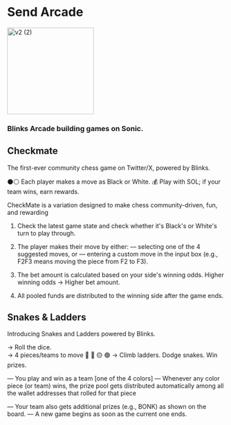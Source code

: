 # Send Arcade
<img src="https://github.com/user-attachments/assets/5b4802a9-9868-422c-90aa-3375c0d183ab" alt="v2 (2)" width="200">

### Blinks Arcade building games on Sonic.

## Checkmate

The first-ever community chess game on Twitter/X, powered by Blinks.

⚫️⚪️ Each player makes a move as Black or White.
💰 Play with SOL; if your team wins, earn rewards.

CheckMate is a variation designed to make chess community-driven, fun, and rewarding

1. Check the latest game state and check whether it's Black's or White's turn to play through.

2. The player makes their move by either:
–– selecting one of the 4 suggested moves, or
–– entering a custom move in the input box (e.g., F2F3 means moving the piece from F2 to F3).

3. The bet amount is calculated based on your side's winning odds.
Higher winning odds → Higher bet amount.

4. All pooled funds are distributed to the winning side after the game ends.

## Snakes & Ladders

Introducing Snakes and Ladders powered by Blinks.

→ Roll the dice.  
→ 4 pieces/teams to move 🔴 🔵 🟡 🟢 
→ Climb ladders. Dodge snakes. Win prizes.

––  You play and win as a team [one of the 4 colors]
––  Whenever any color piece (or team) wins, the prize pool gets distributed automatically among all the wallet addresses that rolled for that piece

–– Your team also gets additional prizes (e.g., BONK) as shown on the board. 
–– A new game begins as soon as the current one ends.
